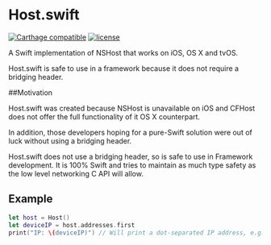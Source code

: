 # Host.swift

[![Carthage compatible](https://img.shields.io/badge/Carthage-compatible-4BC51D.svg?style=flat)](https://github.com/Carthage/Carthage)
[![license](https://img.shields.io/github/license/mashape/apistatus.svg?maxAge=2592000)](https://github.com/rjstelling/Host.swift/blob/master/LICENSE)

A Swift implementation of NSHost that works on iOS, OS X and tvOS. 

Host.swift is safe to use in a framework because it does not require a bridging header.

##Motivation

Host.swift was created because NSHost is unavailable on iOS and CFHost does not offer the full functionality of it OS X counterpart.
  					
In addition, those developers hoping for a pure-Swift solution were out of luck without using a bridging header.
  					
Host.swift does not use a bridging header, so is safe to use in Framework development. It is 100% Swift and tries to maintain as much type safety as the low level networking C API will allow.

## Example

``` swift
let host = Host()
let deviceIP = host.addresses.first
print("IP: \(deviceIP)") // Will print a dot-separated IP address, e.g: 17.24.2.55
```

